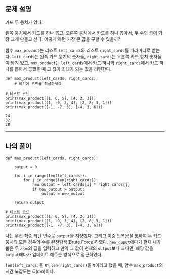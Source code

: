 ## 문제 설명

카드 두 뭉치가 있다.

왼쪽 뭉치에서 카드를 하나 뽑고, 오른쪽 뭉치에서 카드를 하나 뽑아서, 두 수의 곱이 가장 크게 만들고 싶다. 어떻게 하면 가장 큰 곱을 구할 수 있을까?

함수 `max_product`는 리스트 `left_cards`와 리스트 `right_cards`를 파라미터로 받는다.
`left_cards`는 왼쪽 카드 뭉치의 숫자들, `right_cards`는 오른쪽 카드 뭉치 숫자들이 담겨 있고, `max_product`는 `left_cards`에서 카드 하나와 `right_cards`에서 카드 하나를 뽑아서 곱했을 때 그 값이 최대가 되는 값을 리턴한다.

```
def max_product(left_cards, right_cards):
    # 여기에 코드를 작성하세요

# 테스트 코드
print(max_product([1, 6, 5], [4, 2, 3]))
print(max_product([1, -9, 3, 4], [2, 8, 3, 1]))
print(max_product([-1, -7, 3], [-4, 3, 6]))

```


```
24
32
28
```


---

## 나의 풀이
```
def max_product(left_cards, right_cards):
    
    output = 0
    
    for i in range(len(left_cards)):
        for j in range(len(right_cards)):
            new_output = left_cards[i] * right_cards[j]
            if new_output > output:
                output = new_output
    
    return output
    
# 테스트 코드
print(max_product([1, 6, 5], [4, 2, 3]))
print(max_product([1, -9, 3, 4], [2, 8, 3, 1]))
print(max_product([-1, -7, 3], [-4, 3, 6]))

```

나는 우선 최종 리턴 변수로 `output`을 지정했다.
그리고 이중 반복문을 통하여 두 카드 뭉치의 모든 경우의 수를 완전탐색(Brute Force)하였다.
`new_ouput`에다가 현재 내가 뽑은 두 카드의 곱을 입력하고 만약 그 값이 현재의 `output`보다 크다면, 해당 값을`output`에다가 업데이트 해주는 방식으로 접근하였다.

`len(left_cards)`을 $m$, `len(right_cards)`을 $n$이라고 했을 때,
함수 `max_product`의 시간 복잡도는 $O(mn)$이다.